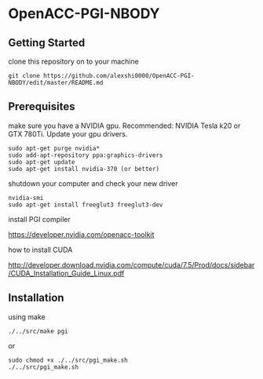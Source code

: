 # OpenACC-PGI-NBODY
## Getting Started
clone this repository on to your machine
```
git clone https://github.com/alexshi0000/OpenACC-PGI-NBODY/edit/master/README.md
```
## Prerequisites
make sure you have a NVIDIA gpu. Recommended: NVIDIA Tesla k20 or GTX 780Ti. Update your gpu drivers.
```
sudo apt-get purge nvidia* 
sudo add-apt-repository ppa:graphics-drivers
sudo apt-get update
sudo apt-get install nvidia-370 (or better)
```
shutdown your computer and check your new driver
```
nvidia-smi
sudo apt-get install freeglut3 freeglut3-dev
```
install PGI compiler

https://developer.nvidia.com/openacc-toolkit

how to install CUDA

http://developer.download.nvidia.com/compute/cuda/7.5/Prod/docs/sidebar/CUDA_Installation_Guide_Linux.pdf

## Installation
using make
```
./../src/make pgi
```
or
```
sudo chmod +x ./../src/pgi_make.sh
./../src/pgi_make.sh
```
